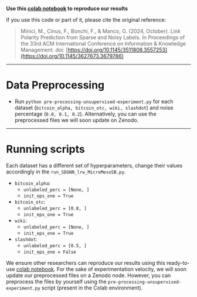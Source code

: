 **Use this [colab notebook](https://colab.research.google.com/drive/1dxc5n-Xf0tHfO8ys3t6ubRN3jJhRL66y?usp=sharing) to reproduce our results**

If you use this code or part of it, please cite the original reference:

> Minici, M., Cinus, F., Bonchi, F., & Manco, G. (2024, October). Link Polarity Prediction from Sparse and Noisy Labels. In Proceedings of the 33rd ACM International Conference on Information & Knowledge Management. doi: [https://doi.org/10.1145/3511808.3557253](https://doi.org/10.1145/3627673.3679786)

---

# Data Preprocessing
* Run ```python pre-processing-unsupervised-experiment.py``` for each dataset (```bitcoin_alpha, bitcoin_otc, wiki, slashdot```) and noise percentage (```0.0, 0.1, 0.2```). Alternatively, you can use the preprocessed files we will soon update on Zenodo.

---

# Running scripts
Each dataset has a different set of hyperparameters, change their values accordingly in the ```run_SDGNN_lrw_MicroMesoSB.py```.

* ```bitcoin_alpha```:
  * ```unlabeled_perc = [None, ]```
  * ```init_eps_one = True```
* ```bitcoin_otc```:
  * ```unlabeled_perc = [0.8, ]```
  * ```init_eps_one = True```
* ```wiki```:
  * ```unlabeled_perc = [None, ]```
  * ```init_eps_one = True```
* ```slashdot```:
  * ```unlabeled_perc = [0.5, ]```
  * ```init_eps_one = False```

We ensure other researchers can reproduce our results using this ready-to-use [colab notebook](https://colab.research.google.com/drive/1dxc5n-Xf0tHfO8ys3t6ubRN3jJhRL66y?usp=sharing).
For the sake of experimentation velocity, we will soon update our preprocessed files on a Zenodo node. However, you can preprocess the files by yourself using the ```pre-processing-unsupervised-experiment.py``` script (present in the Colab environment).
